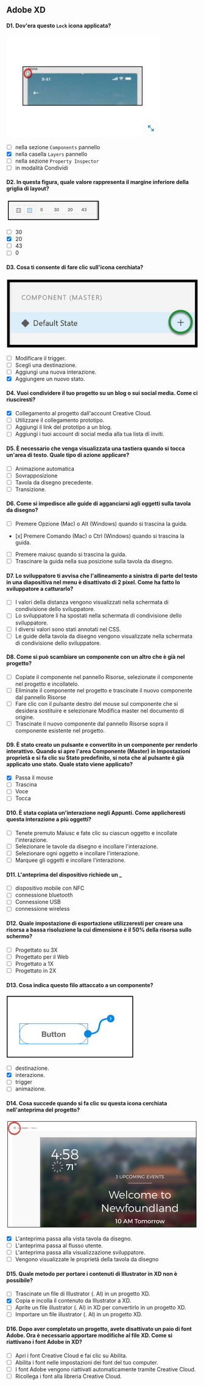 ## Adobe XD

#### D1. Dov'era questo `Lock` icona applicata?

![Q1](images/001.jpg)

- [ ] nella sezione `Components` pannello
- [x] nella casella `Layers` pannello
- [ ] nella sezione `Property Inspector`
- [ ] in modalità Condividi

#### D2. In questa figura, quale valore rappresenta il margine inferiore della griglia di layout?

![Q2](images/002.jpg)

- [ ] 30
- [x] 20
- [ ] 43
- [ ] 0

#### D3. Cosa ti consente di fare clic sull'icona cerchiata?

![Q3](images/003.jpg)

- [ ] Modificare il trigger.
- [ ] Scegli una destinazione.
- [ ] Aggiungi una nuova interazione.
- [x] Aggiungere un nuovo stato.

#### D4. Vuoi condividere il tuo progetto su un blog o sui social media. Come ci riusciresti?

- [x] Collegamento al progetto dall'account Creative Cloud.
- [ ] Utilizzare il collegamento prototipo.
- [ ] Aggiungi il link del prototipo a un blog.
- [ ] Aggiungi i tuoi account di social media alla tua lista di inviti.

#### D5. È necessario che venga visualizzata una tastiera quando si tocca un'area di testo. Quale tipo di azione applicare?

- [ ] Animazione automatica
- [ ] Sovrapposizione
- [ ] Tavola da disegno precedente.
- [ ] Transizione.

#### D6. Come si impedisce alle guide di agganciarsi agli oggetti sulla tavola da disegno?

- [ ] Premere Opzione (Mac) o Alt (Windows) quando si trascina la guida.
- [х] Premere Comando (Mac) o Ctrl (Windows) quando si trascina la guida.
- [ ] Premere maiusc quando si trascina la guida.
- [ ] Trascinare la guida nella sua posizione sulla tavola da disegno.

#### D7. Lo sviluppatore ti avvisa che l'allineamento a sinistra di parte del testo in una diapositiva nel menu è disattivato di 2 pixel. Come ha fatto lo sviluppatore a catturarlo?

- [ ] I valori della distanza vengono visualizzati nella schermata di condivisione dello sviluppatore.
- [ ] Lo sviluppatore li ha spostati nella schermata di condivisione dello sviluppatore.
- [ ] I diversi valori sono stati annotati nel CSS.
- [ ] Le guide della tavola da disegno vengono visualizzate nella schermata di condivisione dello sviluppatore.

#### D8. Come si può scambiare un componente con un altro che è già nel progetto?

- [ ] Copiate il componente nel pannello Risorse, selezionate il componente nel progetto e incollatelo.
- [ ] Eliminate il componente nel progetto e trascinate il nuovo componente dal pannello Risorse
- [ ] Fare clic con il pulsante destro del mouse sul componente che si desidera sostituire e selezionare Modifica master nel documento di origine.
- [ ] Trascinate il nuovo componente dal pannello Risorse sopra il componente esistente nel progetto.

#### D9. È stato creato un pulsante e convertito in un componente per renderlo interattivo. Quando si apre l'area Componente (Master) in Impostazioni proprietà e si fa clic su Stato predefinito, si nota che al pulsante è già applicato uno stato. Quale stato viene applicato?

- [x] Passa il mouse
- [ ] Trascina
- [ ] Voce
- [ ] Tocca

#### D10. È stata copiata un'interazione negli Appunti. Come applicheresti questa interazione a più oggetti?

- [ ] Tenete premuto Maiusc e fate clic su ciascun oggetto e incollate l'interazione.
- [ ] Selezionare le tavole da disegno e incollare l'interazione.
- [ ] Selezionare ogni oggetto e incollare l'interazione.
- [ ] Marquee gli oggetti e incollare l'interazione.

#### D11. L'anteprima del dispositivo richiede un \_

- [ ] dispositivo mobile con NFC
- [ ] connessione bluetooth
- [ ] Connessione USB
- [ ] connessione wireless

#### D12. Quale impostazione di esportazione utilizzeresti per creare una risorsa a bassa risoluzione la cui dimensione è il 50% della risorsa sullo schermo?

- [ ] Progettato su 3X
- [ ] Progettato per il Web
- [ ] Progettato a 1X
- [ ] Progettato in 2X

#### D13. Cosa indica questo filo attaccato a un componente?

![Q13](images/004.jpg)

- [ ] destinazione.
- [x] interazione.
- [ ] trigger
- [ ] animazione.

#### D14. Cosa succede quando si fa clic su questa icona cerchiata nell'anteprima del progetto?

![Q14](images/005.jpg)

- [x] L'anteprima passa alla vista tavola da disegno.
- [ ] L'anteprima passa al flusso utente.
- [ ] L'anteprima passa alla visualizzazione sviluppatore.
- [ ] Vengono visualizzate le proprietà della tavola da disegno

#### D15. Quale metodo per portare i contenuti di Illustrator in XD non è possibile?

- [ ] Trascinate un file di Illustrator (. Al) in un progetto XD.
- [x] Copia e incolla il contenuto da Illustrator a XD.
- [ ] Aprite un file illustrator (. Al) in XD per convertirlo in un progetto XD.
- [ ] Importare un file illustrator (. Al) in un progetto XD.

#### D16. Dopo aver completato un progetto, avete disattivato un paio di font Adobe. Ora è necessario apportare modifiche al file XD. Come si riattivano i font Adobe in XD?

- [ ] Apri i font Creative Cloud e fai clic su Abilita.
- [ ] Abilita i font nelle impostazioni dei font del tuo computer.
- [ ] I font Adobe vengono riattivati automaticamente tramite Creative Cloud.
- [ ] Ricollega i font alla libreria Creative Cloud.
